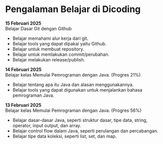# Pengalaman Belajar di Dicoding

**15 Februari 2025**<br>
Belajar Dasar Git dengan Github
* Belajar memahami alur kerja dari git.
* Belajar tools yang dapat dipakai yaitu Github.
* Belajar untuk membuat repository.
* Belajar untuk memlakukan commit/perubahan.
* Belajar melakukan release/publish.

**14 Februari 2025**<br>
Belajar kelas Memulai Pemrograman dengan Java. (Progres 21%)
* Belajar tentang apa itu Java dan alasan menggunakannya.
* Belajar tools yang dapat digunakan untuk menjalankan bahasa pemrograman Java.

**13 Februari 2025**<br>
Belajar kelas Memulai Pemrograman dengan Java. (Progres 56%)
* Belajar dasar-dasar Java, seperti struktur dasar, tipe data, string, operator, input output, dan array.
* Belajar control flow dalam Java, seperti perulangan dan percabangan.
* Belajar tipe data koleksi, seperti list, set, dan map.

